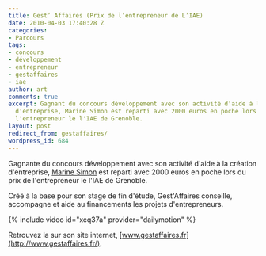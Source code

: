 ```yaml
---
title: Gest’ Affaires (Prix de l’entrepreneur de L’IAE)
date: 2010-04-03 17:40:28 Z
categories:
- Parcours
tags:
- concours
- développement
- entrepreneur
- gestaffaires
- iae
author: art
comments: true
excerpt: Gagnant du concours développement avec son activité d'aide à la création
  d'entreprise, Marine Simon est reparti avec 2000 euros en poche lors du prix de
  l'entrepreneur le l'IAE de Grenoble.
layout: post
redirect_from: gestaffaires/
wordpress_id: 684
---
```


Gagnante du concours développement avec son activité d'aide à la création d'entreprise, [Marine Simon](https://static.irz.fr/2010/04/Capture-d’écran-2010-04-03-à-19.42.25.png) est reparti avec 2000 euros en poche lors du prix de l'entrepreneur le l'IAE de Grenoble.

Créé à la base pour son stage de fin d'étude, Gest'Affaires conseille, accompagne et aide au financements les projets d'entrepreneurs.

{% include video id="xcq37a" provider="dailymotion" %}

Retrouvez la sur son site internet, [www.gestaffaires.fr](http://www.gestaffaires.fr/).
